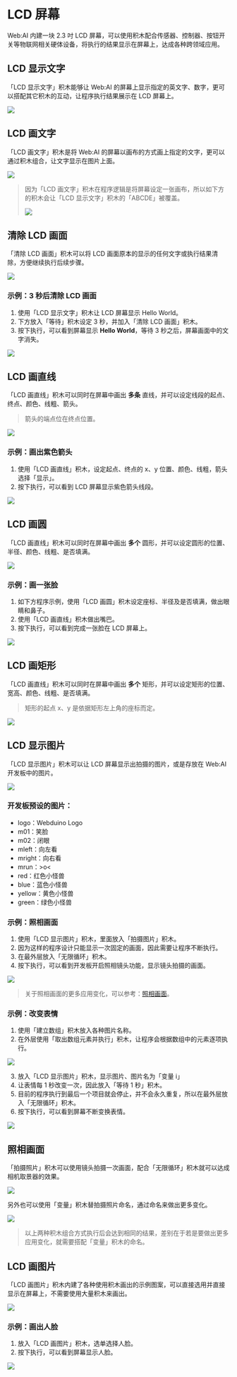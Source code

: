 

# LCD 屏幕

Web:AI 内建一块 2.3 吋 LCD 屏幕，可以使用积木配合传感器、控制器、按钮开关等物联网相关硬体设备，将执行的结果显示在屏幕上，达成各种跨领域应用。

## LCD 显示文字

「LCD 显示文字」积木能够让 Web:AI 的屏幕上显示指定的英文字、数字，更可以搭配其它积木的互动，让程序执行结果展示在 LCD 屏幕上。

![](../../assets/images/upload_64ba9c874d571b6d92c59695fcd7fc98.png)

## LCD 画文字

「LCD 画文字」积木是将 Web:AI 的屏幕以画布的方式画上指定的文字，更可以通过积木组合，让文字显示在图片上面。

![](../../assets/images/upload_0da89bf996dae9e03a2713330e99f77a.png)

> 因为「LCD 画文字」积木在程序逻辑是将屏幕设定一张画布，所以如下方的积木会让「LCD 显示文字」积木的「ABCDE」被覆盖。
>
> ![](../../assets/images/upload_164ff827c96864577c04d5aaf57fefce.png)

## 清除 LCD 画面

「清除 LCD 画面」积木可以将 LCD 画面原本的显示的任何文字或执行结果清除，方便继续执行后续步骤。

![](../../assets/images/upload_b284d9517e9c6fa43936cf0411e05823.png)

### 示例：3 秒后清除 LCD 画面

1. 使用「LCD 显示文字」积木让 LCD 屏幕显示 Hello World。
2. 下方放入「等待」积木设定 3 秒，并加入「清除 LCD 画面」积木。
3. 按下执行，可以看到屏幕显示 **Hello World**，等待 3 秒之后，屏幕画面中的文字消失。

![](../../assets/images/upload_fcd60076a7eb25a9cdb1a61aee3c9b01.gif)

## LCD 画直线

「LCD 画直线」积木可以同时在屏幕中画出 **多条** 直线，并可以设定线段的起点、终点、颜色、线粗、箭头。

> 箭头的端点位在终点位置。

![](../../assets/images/upload_12efd2968130e3ba9a19c835af690a0a.png)

### 示例：画出紫色箭头

1. 使用「LCD 画直线」积木，设定起点、终点的 x、y 位置、颜色、线粗，箭头选择「显示」。
2. 按下执行，可以看到 LCD 屏幕显示紫色箭头线段。

![](../../assets/images/upload_74c3d2ea383065a440e09677a03d1ee3.png)

## LCD 画圆

「LCD 画直线」积木可以同时在屏幕中画出 **多个** 圆形，并可以设定圆形的位置、半径、颜色、线粗、是否填满。

![](../../assets/images/upload_cf596f58390915dfe8eef9515e142567.png)

### 示例：画一张脸

1. 如下方程序示例，使用「LCD 画圆」积木设定座标、半径及是否填满，做出眼睛和鼻子。
2. 使用「LCD 画直线」积木做出嘴巴。
3. 按下执行，可以看到完成一张脸在 LCD 屏幕上。

![](../../assets/images/upload_7c0d98b094d1722a2e2dabbb5443b8e1.png)

## LCD 画矩形

「LCD 画直线」积木可以同时在屏幕中画出 **多个** 矩形，并可以设定矩形的位置、宽高、颜色、线粗、是否填满。

> 矩形的起点 x、y 是依据矩形左上角的座标而定。

![](../../assets/images/upload_9e1a4f1e2acc28236b862cf6eabe8aa1.png)

## LCD 显示图片

「LCD 显示图片」积木可以让 LCD 屏幕显示出拍摄的图片，或是存放在 Web:AI 开发板中的图片。

![](../../assets/images/upload_b2a3c9fe65109efb72b278e87e430268.png)

### 开发板预设的图片：
- logo：Webduino Logo
- m01：笑脸
- m02：闭眼
- mleft：向左看
- mright：向右看
- mrun：>o<
- red：红色小怪兽
- blue：蓝色小怪兽
- yellow：黄色小怪兽
- green：绿色小怪兽

### 示例：照相画面

1. 使用「LCD 显示图片」积木，里面放入「拍摄图片」积木。
2. 因为这样的程序设计只能显示一次固定的画面，因此需要让程序不断执行。
3. 在最外层放入「无限循环」积木。
4. 按下执行，可以看到开发板开启照相镜头功能，显示镜头拍摄的画面。

![](../../assets/images/upload_0c373ab6bb919c3edab14ac253040cfb.png)

> 关于照相画面的更多应用变化，可以参考：[照相画面](https://bpi-steam.com/WebAI/zh/Programming/WebAI/LCD.html#%E7%85%A7%E7%9B%B8%E7%94%BB%E9%9D%A2)。

### 示例：改变表情

1. 使用「建立数组」积木放入各种图片名称。
2. 在外层使用「取出数组元素并执行」积木，让程序会根据数组中的元素逐项执行。

![](../../assets/images/upload_769a6e525a60cfcecd6c1d65f9db08bc.png)

3. 放入「LCD 显示图片」积木，显示图片、图片名为「变量 i」
4. 让表情每 1 秒改变一次，因此放入「等待 1 秒」积木。
5. 目前的程序执行到最后一个项目就会停止，并不会永久重复，所以在最外层放入「无限循环」积木。
6. 按下执行，可以看到屏幕不断变换表情。

![](../../assets/images/upload_6defc8fd16ac282a5e78d8b819acfbf4.gif)

## 照相画面

「拍摄照片」积木可以使用镜头拍摄一次画面，配合「无限循环」积木就可以达成相机取景器的效果。

![](../../assets/images/upload_e5f0e28421cf299a02c56d80badc8485.png)

另外也可以使用「变量」积木替拍摄照片命名，通过命名来做出更多变化。

![](../../assets/images/upload_2630972dadc38129eb09e64e7d262658.png)

> 以上两种积木组合方式执行后会达到相同的结果，差别在于若是要做出更多应用变化，就需要搭配「变量」积木的命名。

## LCD 画图片

「LCD 画图片」积木内建了各种使用积木画出的示例图案，可以直接选用并直接显示在屏幕上，不需要使用大量积木来画出。

![](../../assets/images/upload_a8300664a8a7d9ac27bb311655b7808a.jpg)

### 示例：画出人脸

1. 放入「LCD 画图片」积木，选单选择人脸。
2. 按下执行，可以看到屏幕显示人脸。

![](../../assets/images/upload_0d0ca1959cb45161c1fc85278563f219.png)